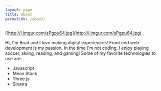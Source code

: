 ```yaml
---
layout: page
title: About
permalink: /about/
---
```


![http://i.imgur.com/sPgpu64.jpg](http://i.imgur.com/sPgpu64.jpg)

Hi, I'm Brad and I love making digital experiences! Front end web development is my passion. In the time I'm not coding, I enjoy playing soccer, skiing, reading, and gaming! Some of my favorite technologies to use are:

- Javascript
- Mean Stack
- Three.js
- Sinatra
